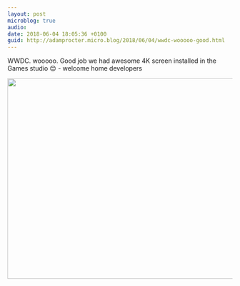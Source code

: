 ```yaml
---
layout: post
microblog: true
audio: 
date: 2018-06-04 18:05:36 +0100
guid: http://adamprocter.micro.blog/2018/06/04/wwdc-wooooo-good.html
---
```

WWDC. wooooo. Good job we had awesome 4K screen installed in the Games studio 😊 - welcome home developers

<img src="http://discursive.adamprocter.co.uk/uploads/2018/9085075555.jpg" width="600" height="450" />
